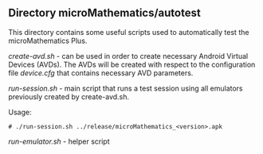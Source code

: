## Directory microMathematics/autotest

This directory contains some useful scripts used to automatically test the microMathematics Plus.

*create-avd.sh* - can be used in order to create necessary Android Virtual Devices (AVDs).
The AVDs will be created with respect to the configuration file *device.cfg* that contains
necessary AVD parameters.

*run-session.sh* - main script that runs a test session using all emulators previously created by create-avd.sh.

Usage:
```
# ./run-session.sh ../release/microMathematics_<version>.apk
```

*run-emulator.sh* - helper script
